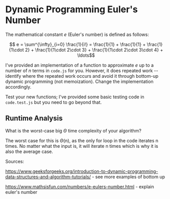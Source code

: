 # Dynamic Programming Euler's Number

The mathematical constant $e$ (Euler's number) is defined as follows:

$$ e = \sum^{\infty}_{i=0} \frac{1}{i!} = \frac{1}{1} + \frac{1}{1} +
\frac{1}{1\cdot 2} + \frac{1}{1\cdot 2\cdot 3} + \frac{1}{1\cdot 2\cdot 3\cdot
4} + \ldots$$

I've provided an implementation of a function to approximate $e$ up to a number
of $n$ terms in `code.js` for you. However, it does repeated work -- identify
where the repeated work occurs and avoid it through bottom-up dynamic
programming (not memoization). Change the implementation accordingly.

Test your new functions; I've provided some basic testing code in `code.test.js`
but you need to go beyond that.

## Runtime Analysis


What is the worst-case big $\Theta$ time complexity of your algorithm?

The worst case for this is $\Theta$(n), as the only for loop in the code iterates n times. No matter what the input is, it will iterate n times which is why it is also the average case. 

Sources:

https://www.geeksforgeeks.org/introduction-to-dynamic-programming-data-structures-and-algorithm-tutorials/ - see more examples of bottom up 

https://www.mathsisfun.com/numbers/e-eulers-number.html - explain euler's number 


